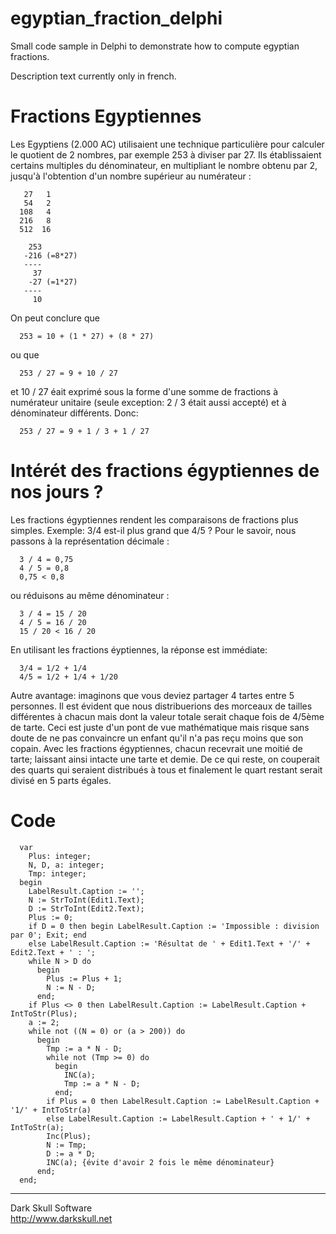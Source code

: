egyptian_fraction_delphi
========================

Small code sample in Delphi to demonstrate how to compute egyptian fractions.

Description text currently only in french.

Fractions Egyptiennes
=====================


Les Egyptiens (2.000 AC) utilisaient une technique particulière pour calculer le
quotient de 2 nombres, par exemple 253 à diviser par 27. Ils établissaient
certains multiples du dénominateur, en multipliant le nombre obtenu par 2,
jusqu'à l'obtention d'un nombre supérieur au numérateur :


```delphi
   27   1  
   54   2  
  108   4  
  216   8  
  512  16  
```

```delphi
    253          
   -216 (=8*27)  
   ----          
     37          
    -27 (=1*27)  
   ----          
     10          
```

On peut conclure que 

```delphi
  253 = 10 + (1 * 27) + (8 * 27)
```
ou que 
```delphi
  253 / 27 = 9 + 10 / 27
```
et 10 / 27 éait exprimé sous la forme d'une somme de fractions à numérateur
unitaire (seule exception: 2 / 3 était aussi accepté) et à dénominateur
différents. Donc: 
```delphi
  253 / 27 = 9 + 1 / 3 + 1 / 27
```
 
Intérét des fractions égyptiennes de nos jours ?  
================================================

Les fractions égyptiennes rendent les comparaisons de fractions plus simples.
Exemple: 3/4 est-il plus grand que 4/5 ? Pour le savoir, nous passons à la
représentation décimale : 

```delphi
  3 / 4 = 0,75
  4 / 5 = 0,8
  0,75 < 0,8
```

ou réduisons au même dénominateur : 

```delphi
  3 / 4 = 15 / 20
  4 / 5 = 16 / 20
  15 / 20 < 16 / 20
```

En utilisant les fractions éyptiennes, la réponse est immédiate: 

```delphi
  3/4 = 1/2 + 1/4
  4/5 = 1/2 + 1/4 + 1/20
```

Autre avantage: imaginons que vous deviez partager 4 tartes entre 5 personnes.
Il est évident que nous distribuerions des morceaux de tailles différentes à
chacun mais dont la valeur totale serait chaque fois de 4/5ème de tarte.
Ceci est juste d'un pont de vue mathématique mais risque sans doute de ne
pas convaincre un enfant qu'il n'a pas reçu moins que son copain. Avec les
fractions égyptiennes, chacun recevrait une moitié de tarte; laissant ainsi
intacte une tarte et demie. De ce qui reste, on couperait des quarts qui
seraient distribués à tous et finalement le quart restant serait divisé
en 5 parts égales.
 
Code
====

```delphi
  var
    Plus: integer;
    N, D, a: integer;
    Tmp: integer;
  begin
    LabelResult.Caption := '';
    N := StrToInt(Edit1.Text);
    D := StrToInt(Edit2.Text);
    Plus := 0;
    if D = 0 then begin LabelResult.Caption := 'Impossible : division par 0'; Exit; end
    else LabelResult.Caption := 'Résultat de ' + Edit1.Text + '/' + Edit2.Text + ' : ';
    while N > D do
      begin
        Plus := Plus + 1;
        N := N - D;
      end;
    if Plus <> 0 then LabelResult.Caption := LabelResult.Caption + IntToStr(Plus);
    a := 2;
    while not ((N = 0) or (a > 200)) do
      begin
        Tmp := a * N - D;
        while not (Tmp >= 0) do
          begin
            INC(a);
            Tmp := a * N - D;
          end;
        if Plus = 0 then LabelResult.Caption := LabelResult.Caption + '1/' + IntToStr(a)
        else LabelResult.Caption := LabelResult.Caption + ' + 1/' + IntToStr(a);
        Inc(Plus);
        N := Tmp;
        D := a * D;
        INC(a); {évite d'avoir 2 fois le même dénominateur}
      end;
  end;
```

--------------------------------------------------------------------------------

Dark Skull Software <br/>
http://www.darkskull.net
